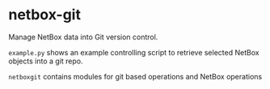 netbox-git
==========

Manage NetBox data into Git version control.

`example.py` shows an example controlling script to retrieve selected NetBox objects into a git repo.

`netboxgit` contains modules for git based operations and NetBox operations

